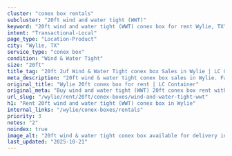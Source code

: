 ```yaml
---
cluster: "conex box rentals"
subcluster: "20ft wind and water tight (WWT)"
keyword: "20ft wind and water tight (WWT) conex box for rent Wylie, TX"
intent: "Transactional-Local"
page_type: "Location-Product"
city: "Wylie, TX"
service_type: "conex box"
condition: "Wind & Water Tight"
size: "20ft"
title_tag: "20ft 2uf Wind & Water Tight conex box Sales in Wylie | LC Container"
meta_description: "20ft wind & water tight conex box sales in Wylie. Fast delivery, competitive pricing. Serving conex boxes area. Quote ID: 1J3. Call (214) 524-4168 for your free quote today."
original_title: "Wylie 20ft conex box for rent | LC Container"
original_meta: "Buy wind and water tight (WWT) 20ft conex box rent with local delivery in Wylie, TX. LC Container — local Since 2003. Request a fast quote today."
url_slug: "/wylie/rent/20ft/conex-boxes/wind-and-water-tight-wwt"
h1: "Rent 20ft wind and water tight (WWT) conex box in Wylie"
internal_links: "/wylie/conex-boxes/rentals"
priority: 3
notes: "2"
noindex: true
image_alt: "20ft wind & water tight conex box available for delivery in Wylie"
last_updated: "2025-10-21"
---
```


<!-- TODO: Add unique city/inventory copy, images, and internal links here. -->
